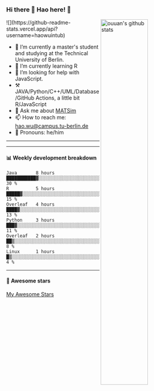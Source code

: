 ### Hi there 👋 Hao here! :wave: 

<img align="right" alt="ouuan's github stats" width="50%" src="https://github-readme-stats.vercel.app/api?username=ouuan&show_icons=true">
![](https://github-readme-stats.vercel.app/api?username=haowuintub)
<!--  
![](https://github-readme-stats.vercel.app/api?username=haowuintub&theme=dark)
-->

<!--
可以添加注释
**haowuintub/haowuintub** is a ✨ _special_ ✨ repository because its `README.md` (this file) appears on your GitHub profile.
-->

- 🔭 I’m currently a master's student and studying at the Technical University of Berlin.
- 🌱 I’m currently learning R
- 🤔 I’m looking for help with JavaScript.
- :hammer_and_pick: JAVA/Python/C++/UML/Database/GitHub Actions, a little bit R/JavaScript
- 💬 Ask me about [MATSim](https://www.matsim.org/)
- 📫 How to reach me: hao.wu@campus.tu-berlin.de
- :man: Pronouns: he/him
<!--  
- 👯 I’m looking to collaborate on ...
- ⚡ Fun fact: ...
-->

-----








---

#### :bar_chart: Weekly development breakdown

<!--START_SECTION:waka-->
```text
Java       8 hours         ███████████▓░░░░░░░░░░░░░░░░░░░░░░░░   30 % 
R          5 hours         █████▓░░░░░░░░░░░░░░░░░░░░░░░░░░░░░░   15 % 
Overleaf   4 hours         ████▓░░░░░░░░░░░░░░░░░░░░░░░░░░░░░░░   13 % 
Python     3 hours         ███▓░░░░░░░░░░░░░░░░░░░░░░░░░░░░░░░░   11 % 
Overleaf   2 hours         ██▒░░░░░░░░░░░░░░░░░░░░░░░░░░░░░░░░░   8 % 
Linux      1 hours         █▒░░░░░░░░░░░░░░░░░░░░░░░░░░░░░░░░░░   4 % 
```
<!--END_SECTION:waka-->

---

#### :star2: Awesome stars

[My Awesome Stars](AWESOME-STARS.md)
